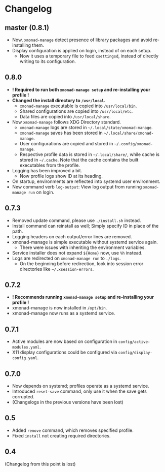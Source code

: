 # Changelog
## master (0.8.1)
- Now, `xmonad-manage` detect presence of library packages and avoid re-installing them.
- Display configuration is applied on login, instead of on each setup.
  - Now it uses a temporary file to feed `xsettingsd`, instead of directly writing to its configuration.

## 0.8.0
- **! Required to run both `xmonad-manage setup` and re-installing your profile !**
- **Changed the install directory to `/usr/local`.**
  - `xmonad-manage` executable is copied into `/usr/local/bin`.
  - Shared configurations are copied into `/usr/local/etc`.
  - Data files are copied into `/usr/local/share`.
- Now `xmonad-manage` follows XDG Directory standard.
  - `xmonad-manage` logs are stored in `~/.local/state/xmonad-manage`.
  - `xmonad-manage` saves has been stored in `~/.local/share/xmonad-manage`.
  - User configurations are copied and stored in `~/.config/xmonad-manage`.
  - Respective profile data is stored in `~/.local/share/`, while cache is stored in `~/.cache`.
    Note that the cache contains the built executables from the profile.
- Logging has been improved a bit.
  - Now profile logs show ID at its heading.
- On startup, environments are reflected into systemd user environment.
- New command verb `log-output`: View log output from running `xmonad-manage run` on login.

## 0.7.3
- Removed update command, please use `./install.sh` instead.
- Install command can reinstall as well; Simply specify ID in place of the path.
- Logging headers on each output/error lines are removed.
- xmonad-manage is simple executable without systemd service again.
  - There were issues with inheriting the environment variables.
- Service installer does not expand `${Home}` now, use `%h` instead.
- Logs are redirected on `xmonad-manage run` to `./logs`.
  - On the beginning before redirection, look into session error directories like `~/.xsession-errors`.

## 0.7.2
- **! Recommends running `xmonad-manage setup` and re-installing your profile !**
- xmonad-manage is now installed in `/opt/bin`.
- xmonad-manage now runs as a systemd service.

## 0.7.1
- Active modules are now based on configuration in `config/active-modules.yaml`.
- X11 display configurations could be configured via `config/display-config.yaml`.

## 0.7.0
- Now depends on systemd; profiles operate as a systemd service.
- Introduced `reset-save` command, only use it when the save gets corrupted.
- (Changelogs in the previous versions have been lost)

## 0.5
- Added `remove` command, which removes specified profile.
- Fixed `install` not creating required directories.

## 0.4
(Changelog from this point is lost)
